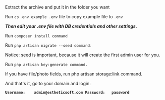 Extract the archive and put it in the folder you want

Run `cp` `.env.example .env` file to copy example file to `.env`

_**Then edit your .env file with DB credentials and other settings.**_

Run `composer install command`

Run ``php artisan migrate --seed command.``

Notice: seed is important, because it will create the first admin user for you.

Run `php artisan key:generate command.`

If you have file/photo fields, run php artisan storage:link command.

And that's it, go to your domain and login:

**`Username:	admin@estheticsoft.com
Password:	password`**


